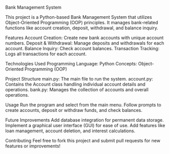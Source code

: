 Bank Management System

This project is a Python-based Bank Management System that utilizes Object-Oriented Programming (OOP) principles. It manages bank-related functions like account creation, deposit, withdrawal, and balance inquiry.

Features
Account Creation: Create new bank accounts with unique account numbers.
Deposit & Withdrawal: Manage deposits and withdrawals for each account.
Balance Inquiry: Check account balances.
Transaction Tracking: Logs all transactions for each account.

Technologies Used
Programming Language: Python
Concepts: Object-Oriented Programming (OOP)

Project Structure
main.py: The main file to run the system.
account.py: Contains the Account class handling individual account details and operations.
bank.py: Manages the collection of accounts and overall operations.

Usage
Run the program and select from the main menu.
Follow prompts to create accounts, deposit or withdraw funds, and check balances.

Future Improvements
Add database integration for permanent data storage.
Implement a graphical user interface (GUI) for ease of use.
Add features like loan management, account deletion, and interest calculations.

Contributing
Feel free to fork this project and submit pull requests for new features or improvements!
